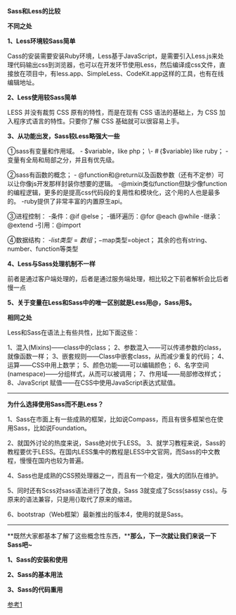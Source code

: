 **Sass和Less的比较**

**不同之处**

**1、Less环境较Sass简单**

Cass的安装需要安装Ruby环境，Less基于JavaScript，是需要引入Less.js来处理代码输出css到浏览器，也可以在开发环节使用Less，然后编译成css文件，直接放在项目中，有less.app、SimpleLess、CodeKit.app这样的工具，也有在线编辑地址。


**2、Less使用较Sass简单**

LESS 并没有裁剪 CSS 原有的特性，而是在现有 CSS 语法的基础上，为 CSS 加入程序式语言的特性。只要你了解 CSS 基础就可以很容易上手。


**3、从功能出发，Sass较Less略强大一些**

①sass有变量和作用域。
\- $variable，like php；
\- #｛$variable｝like ruby；
\- 变量有全局和局部之分，并且有优先级。


②sass有函数的概念；
\- @function和@return以及函数参数（还有不定参）可以让你像js开发那样封装你想要的逻辑。
-@mixin类似function但缺少像function的编程逻辑，更多的是提高css代码段的复用性和模块化，这个用的人也是最多的。
-ruby提供了非常丰富的内置原生api。

③进程控制：
-条件：@if @else；
-循环遍历：@for @each @while
-继承：@extend
-引用：@import

④数据结构：
-$list类型=数组；
-$map类型=object；
其余的也有string、number、function等类型

**4、Less与Sass处理机制不一样**

前者是通过客户端处理的，后者是通过服务端处理，相比较之下前者解析会比后者慢一点

 

**5、关于变量在Less和Sass中的唯一区别就是Less用@，Sass用$。**

 

 **相同之处**

Less和Sass在语法上有些共性，比如下面这些：

1、混入(Mixins)——class中的class；
2、参数混入——可以传递参数的class，就像函数一样；
3、嵌套规则——Class中嵌套class，从而减少重复的代码；
4、运算——CSS中用上数学；
5、颜色功能——可以编辑颜色；
6、名字空间(namespace)——分组样式，从而可以被调用；
7、作用域——局部修改样式；
8、JavaScript 赋值——在CSS中使用JavaScript表达式赋值。

 

------

 

 **为什么选择使用Sass而不是Less？**

 

1、Sass在市面上有一些成熟的框架，比如说Compass，而且有很多框架也在使用Sass，比如说Foundation。

2、就国外讨论的热度来说，Sass绝对优于LESS。
3、就学习教程来说，Sass的教程要优于LESS。在国内LESS集中的教程是LESS中文官网，而Sass的中文教程，慢慢在国内也较为普遍。

4、Sass也是成熟的CSS预处理器之一，而且有一个稳定，强大的团队在维护。

5、同时还有Scss对sass语法进行了改良，Sass 3就变成了Scss(sassy css)。与原来的语法兼容，只是用{}取代了原来的缩进。

6、bootstrap（Web框架）最新推出的版本4，使用的就是Sass。

 

------

 

**既然大家都基本了解了这些概念性东西，****那么，下一次就让我们来说一下Sass吧~**

**1、Sass的安装和使用**

**2、Sass的基本用法**

**3、Sass的代码重用**

[参考1](https://www.cnblogs.com/roashley/p/7731865.html)
